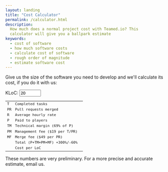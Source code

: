 ```yaml
---
layout: landing
title: "Cost Calculator"
permalink: /calculator.html
description:
  How much does a normal project cost with Teamed.io? This
  calculator will give you a ballpark estimate
keywords:
  - cost of software
  - how much software costs
  - calculate cost of software
  - rough order of magnitude
  - estimate software cost
---
```


Give us the size of the software you need to develop and
we'll calculate its cost, if you do it with us:

KLoC: <input id="kloc" name="kloc" value="20" style="width:5em"/>
<span id="error" style="display:none;color:red;font-size:0.8em"></span>

<style type="text/css">
.mm {
  text-align: right;
}
.tbl {
  width: 100%;
  font-size: 0.8em;
  font-family: monospace;
}
</style>
<table class="tbl">
  <colgroup>
    <col style="width:2em"/>
  </colgroup>
  <tbody>
    <tr><td>T</td><td>Completed tasks</td><td class="mm" id="t"></td></tr>
    <tr><td>PR</td><td>Pull requests merged</td><td class="mm" id="pr"></td></tr>
    <tr><td>R</td><td>Average hourly rate</td><td class="mm" id="r"></td></tr>
    <tr><td>P</td><td>Paid to players</td><td class="mm" id="p"></td></tr>
    <tr><td>TM</td><td>Technical margin (69% of P)</td><td class="mm" id="tm"></td></tr>
    <tr><td>PM</td><td>Management fee ($19 per T/PR)</td><td class="mm" id="pm"></td></tr>
    <tr><td>MF</td><td>Merge fee ($49 per PR)</td><td class="mm" id="mf"></td></tr>
    <tr><td></td><td>Total (P+TM+PM+MF) +300%/-60%</td><td class="mm" id="total" style="font-weight:bold"></td></tr>
    <tr><td></td><td>Cost per LoC</td><td class="mm" id="cost"></td></tr>
  </tbody>
</table>

These numbers are very preliminary. For a more precise and
accurate estimate, email us.

<script type="text/javascript">
function dollars(val, fixed) {
  return '$' + val.toFixed(fixed);
}
$(document).ready(
  function() {
    $('#kloc').keyup(
      function () {
        var kloc = $(this).val(), $error = $('#error');
        if ($.isNumeric(kloc) && kloc >= 5 && kloc <= 1000) {
          var loc = kloc * 1000,
            t = Math.round(loc / 75),
            pr = Math.round(t * 0.75),
            r = 30 - 12 * (kloc / 1000),
            p = Math.round((t + pr) * r * 0.5),
            tm = Math.round(0.69 * p),
            pm = 19 * (t + pr),
            mf = 49 * pr,
            total = p + tm + pm + mf;
          $error.hide();
          $('#t').text(t);
          $('#pr').text(pr);
          $('#r').text(dollars(r, 2));
          $('#p').text(dollars(p, 0));
          $('#tm').text(dollars(tm, 0));
          $('#pm').text(dollars(pm, 0));
          $('#mf').text(dollars(mf, 0));
          $('#total').text(dollars(total));
          $('#cost').text(dollars(total / loc, 2));
        } else {
          $error.text('must be an integer, in 5..1000 range').show();
          $('.mm').text('');
        }
      }
    );
  }
);
</script>

